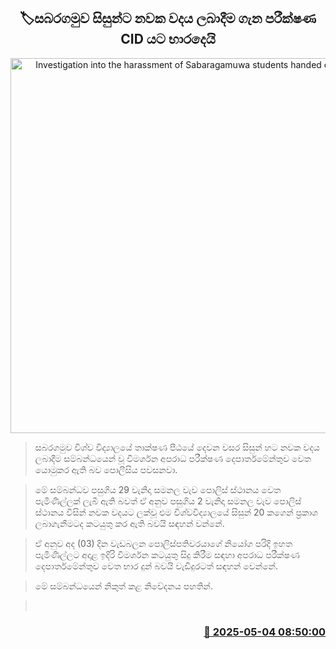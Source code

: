 <p align='center'><b><h2 align='center' title='Investigation into the harassment of Sabaragamuwa students handed over to CID'>🏷සබරගමුව සිසුන්ට නවක වදය ලබාදීම ගැන පරීක්ෂණ CID යට භාරදෙයි</h2></b></p>
<p align='center'><img src='https://helakuru.sgp1.cdn.digitaloceanspaces.com/esana/images/lib/cid[1].jpg' width='600' alt='Investigation into the harassment of Sabaragamuwa students handed over to CID'></p>

> සබරගමුව විශ්ව විද්‍යාලයේ තාක්ෂණ පීඨයේ දෙවන වසර සිසුන් හට නවක වදය ලබාදීම සම්බන්ධයෙන් වූ විමර්ශන අපරාධ පරීක්ෂණ දෙපාර්තමේන්තුව වෙත යොමුකර ඇති බව පොලීසිය පවසනවා.

> මේ සම්බන්ධව පසුගිය 29 වැනිදා සමනල වැව පොලිස් ස්ථානය වෙත පැමිණිල්ලක් ලැබී ඇති බවත් ඒ අනුව පසුගිය 2 වැනිදා සමනල වැව පොලිස් ස්ථානය විසින් නවක වදයට ලක්වූ එම විශ්වවිද්‍යාලයේ සිසුන් 20 කගෙන් ප්‍රකාශ ලබාගැනීමටද කටයුතු කර ඇති බවයි සඳහන් වන්නේ.

> ඒ අනුව අද (03) දින වැඩබලන පොලිස්පතිවරයාගේ නියෝග පරිදි ඉහත පැමිණිල්ලට අදාළ ඉදිරි විමර්ශන කටයුතු සිදු කිරීම සඳහා අපරාධ පරීක්ෂණ දෙපාර්තමේන්තුව වෙත භාර දුන් බවයි වැඩිදුරටත් සඳහන් වෙන්නේ.

> මේ සම්බන්ධයෙන් නිකුත් කළ නිවේදනය පහතින්.

>  



<h3 align='right'><a href='https://www.helakuru.lk/esana/p/109778/'>📅 2025-05-04 08:50:00</a></h3>
